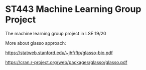 # ST443 Machine Learning Group Project

The machine learning group project in LSE 19/20

More about glasso approach:

https://statweb.stanford.edu/~jhf/ftp/glasso-bio.pdf

https://cran.r-project.org/web/packages/glasso/glasso.pdf
